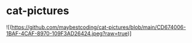 # cat-pictures
![(https://github.com/maybestcoding/cat-pictures/blob/main/CD674006-1BAF-4CAF-8970-109F3AD26424.jpeg?raw=true)]
